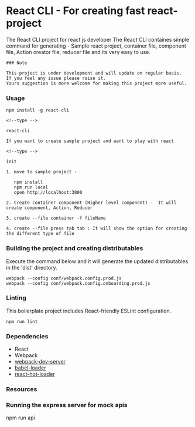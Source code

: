 React CLI - For creating fast react-project
============================================

The React CLI project for react js developer
The React CLI containes simple command for generating - Sample react project, container file, component
file, Action creator file, reducer file and its very easy to use.


```````
### Note

This project is under development and will update on regular basis. 
If you feel any issue please raise it.
Yours suggestion is more welcome for making this project more useful.

```````

### Usage

```
npm install -g react-cli

<!--type -->

react-cli 

If you want to create sample project and want to play with react 

<!--type -->

init

1. move to sample project - 

   npm install
   npm run local
   open http://localhost:3000

2. Create container component (Higher level component) -  It will create component, Action, Reducer

3. create --file container -f fileName

4. create --file press tab tab : It will show the option for creating the different type of file

```

### Building the project and creating distributables

Execute the command below and it will generate the updated distributables in the 'dist' directory.
```
webpack --config conf/webpack.config.prod.js
webpack --config conf/webpack.config.onboarding.prod.js
```

### Linting

This boilerplate project includes React-friendly ESLint configuration.

```
npm run lint
```


### Dependencies

* React
* Webpack
* [webpack-dev-server](https://github.com/webpack/webpack-dev-server)
* [babel-loader](https://github.com/babel/babel-loader)
* [react-hot-loader](https://github.com/gaearon/react-hot-loader)

### Resources

### Running the express server for mock apis

<!--Under development -->

npm run api



